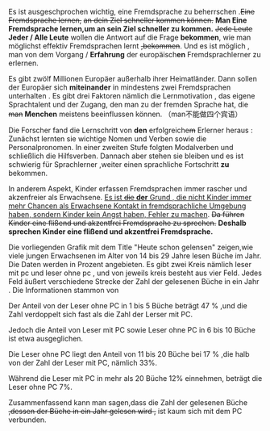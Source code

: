 

Es ist ausgeschprochen wichtig, eine Fremdsprache zu beherrschen .~~Eine Fremdsprache lernen,~~ ~~an dein Ziel schneller kommen können.~~    **Man Eine Fremdsprache lernen,um an sein Ziel schneller zu kommen.**   ~~Jede Leute~~ 	**Jeder / Alle Leute** 	wollen die Antwort auf die Frage **bekommen**, wie man möglichst effektiv Fremdsprachen lernt ~~,bekommen~~. Und es ist möglich , man von dem Vorgang / **Erfahrung** der europäisch**en** Fremdsprachlerner zu erlernen.

Es gibt zwölf Millionen Europäer außerhalb ihrer Heimatländer. Dann sollen der Europäer sich **miteinander** in mindestens zwei Fremdsprachen unterhalten . Es gibt drei Faktoren nämlich die Lernmotivation , das eigene Sprachtalent und der Zugang, den man zu der fremden Sprache hat,  die ~~man~~  **Menchen** meistens beeinflussen können. （man不能做四个宾语）

Die Forscher fand die Lernschritt von **den** erfolgreiche~~m~~  Erlerner heraus : Zunächst lernten sie wichtige Nomen und Verben sowie die Personalpronomen. In einer zweiten Stufe folgten Modalverben und schließlich die Hilfsverben. Dannach aber stehen sie bleiben und es ist schwierig für Sprachlerner ,weiter einen sprachliche Fortschritt **zu** bekommen.

In anderem Aspekt, Kinder erfassen Fremdsprachen immer rascher und akzenfreier als Erwachsene. <u>Es ist ~~die~~  **der** Grund , die nicht Kinder immer mehr Chancen als Erwachsene Kontakt in fremdsprachliche Umgebung haben, sondern Kinder kein Angst haben, Fehler zu machen</u>. ~~Da führen Kinder eine flißend und akzentfrei Fremdsprache zu sprechen.~~ 	**Deshalb sprechen Kinder eine flißend und akzentfrei Fremdsprache.**



Die vorliegenden Grafik mit dem Title "Heute schon gelensen"  zeigen,wie viele jungen Erwachsenen im Alter von 14 bis 29 Jahre lesen Büche im Jahr. Die Daten werden in Prozent angebieten. Es gibt zwei Kreis nämlich leser mit pc und leser ohne pc , und von jeweils kreis besteht aus vier Feld. Jedes Feld äußert verschiedene Strecke der Zahl  der gelesenen Büche in ein Jahr . Die Informationen stammon von 

Der Anteil von der Leser ohne PC in 1 bis 5 Büche beträgt 47 % ,und  die Zahl verdoppelt sich fast als die Zahl der Lerser mit PC. 

Jedoch die Anteil von Leser mit PC sowie Leser ohne PC  in 6 bis 10 Büche  ist etwa ausgeglichen.

Die Leser ohne PC liegt den Anteil von 11 bis 20 Büche bei 17 % ,die halb von der Zahl der Leser mit PC, nämlich 33%.

Während die Leser mit PC in mehr als 20 Büche 12% einnehmen, beträgt die Leser ohne PC 7%.

Zusammenfassend kann man sagen,dass die Zahl  der gelesenen Büche ~~,dessen der Büche in ein Jahr gelesen wird ,~~ ist kaum sich mit dem PC verbunden. 



